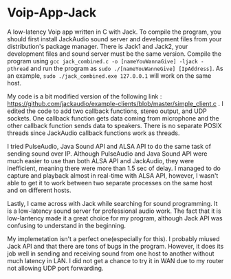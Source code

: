 # Voip-App-Jack
A low-latency Voip app written in C with Jack. To compile the program, you should first install JackAudio sound server and development files from your distribution's package manager. There is Jack1 and Jack2, your development files and sound server must be the same version. Compile the program using `gcc jack_combined.c -o [nameYouWannaGive] -ljack -pthread` and run the program as `sudo ./[nameYouWanneGive] [IpAddress]`. As an example, `sudo ./jack_combined.exe 127.0.0.1` will work on the same host.

My code is a bit modified version of the following link : https://github.com/jackaudio/example-clients/blob/master/simple_client.c . I edited the code to add two callback functions, stereo output, and UDP sockets. One callback function gets data coming from microphone and the other callback function sends data to speakers. There is no separate POSIX threads since JackAudio callback functions work as threads.

I tried PulseAudio, Java Sound API and ALSA API to do the same task of sending sound over IP. Although PulseAudio and Java Sound API were much easier to use than both ALSA API and JackAudio, they were inefficient, meaning there were more than 1.5 sec of delay. I managed to do capture and playback almost in real-time with ALSA API, however, I wasn't able to get it to work between two separate processes on the same host and on different hosts.

Lastly, I came across with Jack while searching for sound programming. It is a low-latency sound server for professional audio work. The fact that it is low-lantency made it a great choice for my program, although Jack API was confusing to understand in the beginning.

My implemetation isn't a perfect one(especially for this). I probably miused Jack API and that there are tons of bugs in the program. However, it does its job well in sending and receiving sound from one host to another without much latency in LAN. I did not get a chance to try it in WAN due to my router not allowing UDP port forwarding.
